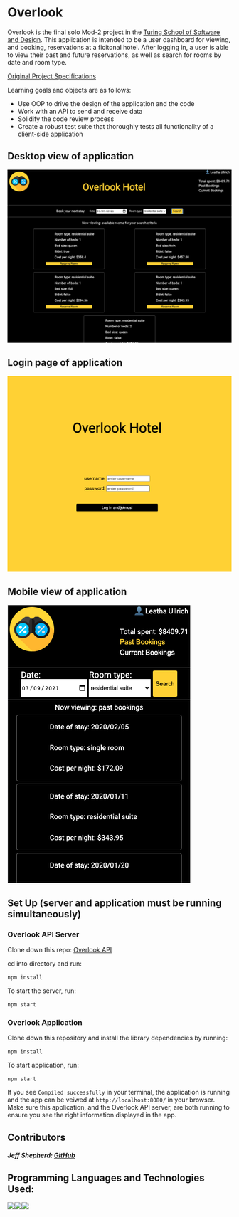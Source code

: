 # Overlook

Overlook is the final solo Mod-2 project in the [Turing School of Software and Design](https://turing.io/). This application is intended to be a user dashboard for viewing, and booking, reservations at a ficitonal hotel. After logging in, a user is able to view their past and future reservations, as well as search for rooms by date and room type. 

[Original Project Specifications](https://frontend.turing.io/projects/overlook.html)

Learning goals and objects are as follows:

- Use OOP to drive the design of the application and the code
- Work with an API to send and receive data
- Solidify the code review process
- Create a robust test suite that thoroughly tests all functionality of a client-side application


## Desktop view of application
![screenshot](./src/images/desktop-view.png)

## Login page of application
![screenshot](./src/images/login-page.png)

## Mobile view of application
![screenshot](./src/images/mobile-view.png)


## Set Up (server and application must be running simultaneously)

### Overlook API Server

Clone down this repo: [Overlook API](https://github.com/turingschool-examples/overlook-api)

cd into directory and run:

```
npm install
```

To start the server, run:

```
npm start
```

### Overlook Application

Clone down this repository and install the library dependencies by running:

```
npm install
```

To start application, run:

```
npm start
```

If you see `Compiled successfully` in your terminal, the application is running and the app can be veiwed at `http://localhost:8080/` in your browser. Make sure this application, and the Overlook API server, are both running to ensure you see the right information displayed in the app.


## Contributors
##### Jeff Shepherd: [GitHub](https://github.com/JeffShepherd)


## Programming Languages and Technologies Used:
 <img src="https://img.shields.io/badge/javascript%20-%23323330.svg?&style=for-the-badge&logo=javascript&logoColor=%23F7DF1E"/><img src="https://img.shields.io/badge/css3%20-%231572B6.svg?&style=for-the-badge&logo=css3&logoColor=white"/><img src="https://img.shields.io/badge/html5%20-%23E34F26.svg?&style=for-the-badge&logo=html5&logoColor=white"/>

